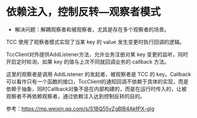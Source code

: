 # 依赖注入，控制反转—观察者模式

- 解决问题：解耦观察者和被观察者，尤其是存在多个观察者的场景。

TCC 使用了观察者模式实现了当某 key 的 value 发生变更时执行回调的逻辑。

TccClient对外提供AddListener方法，允许业务注册对某 key 变更的监听，同时开启定时轮询，如果 key 的值与上次不同就回调业务的 callback 方法。

这里的观察者是调用 AddListener 的发起者，被观察者是 TCC 的 key。Callback可以看作只有一个函数的接口，TccClient的通知回调不依赖于具体的实现，而是依赖于抽象，同时Callback对象不是在内部构建的，而是在运行时传入的，让被观察者不再依赖观察者，通过依赖注入达到控制反转的目的。

参考：https://mp.weixin.qq.com/s/S1BQ55yZgBlB4AkfPX-gIg
